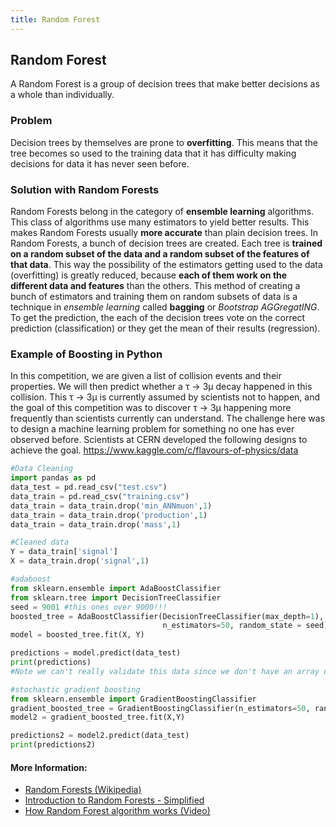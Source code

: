 ```yaml
---
title: Random Forest
---
```

## Random Forest
A Random Forest is a group of decision trees that make better decisions as a whole than individually.

### Problem
Decision trees by themselves are prone to **overfitting**. This means that the tree becomes so used to the training data that it has difficulty making decisions for data it has never seen before.

### Solution with Random Forests
Random Forests belong in the category of **ensemble learning** algorithms. This class of algorithms use many estimators to yield better results. This makes Random Forests usually **more accurate** than plain decision trees. In Random Forests, a bunch of decision trees are created. Each tree is **trained on a random subset of the data and a random subset of the features of that data**. This way the possibility of the estimators getting used to the data (overfitting) is greatly reduced, because **each of them work on the different data and features** than the others. This method of creating a bunch of estimators and training them on random subsets of data is a technique in *ensemble learning* called **bagging** or *Bootstrap AGGregatING*. To get the prediction, the each of the decision trees vote on the correct prediction (classification) or they get the mean of their results (regression).

### Example of Boosting in Python
In this competition, we are given a list of collision events and their properties. We will then predict whether a τ → 3μ decay happened in this collision. This τ → 3μ is currently assumed by scientists not to happen, and the goal of this competition was to discover τ → 3μ happening more frequently than scientists currently can understand.
The challenge here was to design a machine learning problem for something no one has ever observed before. Scientists at CERN developed the following designs to achieve the goal.
https://www.kaggle.com/c/flavours-of-physics/data

```python
#Data Cleaning
import pandas as pd
data_test = pd.read_csv("test.csv")
data_train = pd.read_csv("training.csv")
data_train = data_train.drop('min_ANNmuon',1)
data_train = data_train.drop('production',1)
data_train = data_train.drop('mass',1)

#Cleaned data
Y = data_train['signal']
X = data_train.drop('signal',1)

#adaboost
from sklearn.ensemble import AdaBoostClassifier
from sklearn.tree import DecisionTreeClassifier
seed = 9001 #this ones over 9000!!!
boosted_tree = AdaBoostClassifier(DecisionTreeClassifier(max_depth=1), algorithm="SAMME", 
                                  n_estimators=50, random_state = seed)
model = boosted_tree.fit(X, Y)

predictions = model.predict(data_test)
print(predictions)
#Note we can't really validate this data since we don't have an array of "right answers"

#stochastic gradient boosting
from sklearn.ensemble import GradientBoostingClassifier
gradient_boosted_tree = GradientBoostingClassifier(n_estimators=50, random_state=seed)
model2 = gradient_boosted_tree.fit(X,Y)

predictions2 = model2.predict(data_test)
print(predictions2)
```

#### More Information:
- <a href='https://www.wikiwand.com/en/Random_forest' target='_blank' rel='nofollow'>Random Forests (Wikipedia)</a>
- <a href='https://www.analyticsvidhya.com/blog/2014/06/introduction-random-forest-simplified/' target='_blank' rel='nofollow'>Introduction to Random Forests - Simplified</a>
- <a href='https://www.youtube.com/watch?v=loNcrMjYh64' target='_blank' rel='nofollow'>How Random Forest algorithm works (Video)</a>
